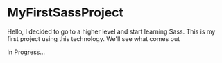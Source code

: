 # MyFirstSassProject
Hello, I decided to go to a higher level and start learning Sass. This is my first project using this technology. We'll see what comes out

In Progress...
